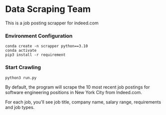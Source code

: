 # Data Scraping Team

This is a job posting scrapper for indeed.com

### Environment Configuration
```linux
conda create -n scrapper python==3.10
conda activate
pip3 install -r requirement
```

### Start Crawling
```linux
python3 run.py
```
By default, the program will scrape the 10 most recent job postings for software engineering positions in New York City from Indeed.com.

For each job, you'll see job title, company name, salary range, requirements and job types.
